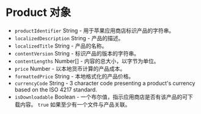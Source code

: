 # Product 对象

* `productIdentifier` String - 用于苹果应用商店标识产品的字符串。
* `localizedDescription` String - 产品的描述。
* `localizedTitle` String - 产品的名称。
* `contentVersion` String - 标识产品的版本的字符串。
* `contentLengths` Number[] - 内容的总大小，以字节为单位。
* `price` Number - 以本地货币计算的产品成本。
* `formattedPrice` String - 本地格式化的产品价格。
* `currencyCode` String - 3 character code presenting a product's currency based on the ISO 4217 standard.
* `isDownloadable` Boolean - 一个布尔值，指示应用商店是否有该产品的可下载内容。 `true` 如果至少有一个文件与产品关联。
